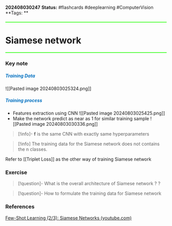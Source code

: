 **202408030247**
**Status:** #flashcards #deeplearning #ComputerVision 
**Tags: ** 

<hr style="border: none; height: 2px; background-color: #37FF1D; margin: 20px 0;">

# Siamese network
<hr style="border: none; height: 2px; background-color: #37FF1D; margin: 20px 0;">

### Key note
##### <font color="#0070c0">Training Data</font>
![[Pasted image 20240803025324.png]]
##### <font color="#0070c0">Training process</font>
- Features extraction using CNN
![[Pasted image 20240803025425.png]]
- Make the network predict as near as 1 for similar training sample
![[Pasted image 20240803030336.png]]

>[!info]- **f** is the same CNN with exactly same hyperparameters 

>[!info] The training data for the Siamese network does not contains the n classes. 

Refer to [[Triplet Loss]] as the other way of training Siamese network
### Exercise
>[!question]- What is the overall architecture of Siamese network ?
?

>[!question]- How to formulate the training data for Siamese network
### References
[Few-Shot Learning (2/3): Siamese Networks (youtube.com)](https://www.youtube.com/watch?v=4S-XDefSjTM&t=0s)
